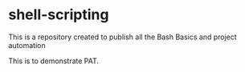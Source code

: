 # shell-scripting

This is a repository created to publish all the Bash Basics and project automation

This is to demonstrate PAT.